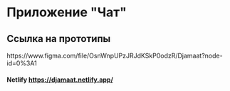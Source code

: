 <h1>Приложение "Чат"</h1>

<h2>Cсылка на прототипы</h2> https://www.figma.com/file/OsnWnpUPzJRJdKSkP0odzR/Djamaat?node-id=0%3A1

#### Netlify https://djamaat.netlify.app/
